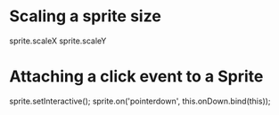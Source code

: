 Scaling a sprite size
=====================
sprite.scaleX
sprite.scaleY

Attaching a click event to a Sprite
===================================
sprite.setInteractive();
sprite.on('pointerdown', this.onDown.bind(this));